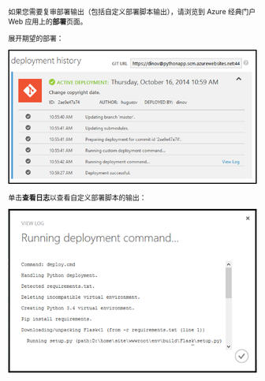 ﻿如果您需要复审部署输出（包括自定义部署脚本输出），请浏览到 Azure 经典门户 Web 应用上的**部署**页面。

展开期望的部署：

![](./media/web-sites-python-troubleshoot-deployment/portal-deployment-history.png)

单击**查看日志**以查看自定义部署脚本的输出：

![](./media/web-sites-python-troubleshoot-deployment/portal-deployment-log.png)
